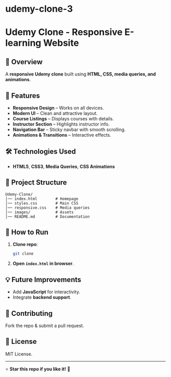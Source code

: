# udemy-clone-3
# Udemy Clone - Responsive E-learning Website

## 📌 Overview
A **responsive Udemy clone** built using **HTML, CSS, media queries, and animations**.

## 🎯 Features
- **Responsive Design** – Works on all devices.
- **Modern UI** – Clean and attractive layout.
- **Course Listings** – Displays courses with details.
- **Instructor Section** – Highlights instructor info.
- **Navigation Bar** – Sticky navbar with smooth scrolling.
- **Animations & Transitions** – Interactive effects.

## 🛠️ Technologies Used
- **HTML5**, **CSS3**, **Media Queries**, **CSS Animations**

## 📂 Project Structure
```
Udemy-Clone/
│── index.html        # Homepage
│── styles.css        # Main CSS
│── responsive.css    # Media queries
│── images/           # Assets
│── README.md         # Documentation
```

## 🚀 How to Run
1. **Clone repo**:
   ```bash
   git clone 
   ```
2. **Open `index.html` in browser**.

## 💡 Future Improvements
- Add **JavaScript** for interactivity.
- Integrate **backend support**.

## 🤝 Contributing
Fork the repo & submit a pull request.

## 📜 License
MIT License.

---
⭐ **Star this repo if you like it!** 🚀
